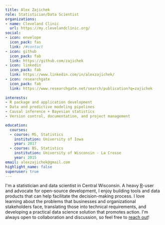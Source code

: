 ```yaml
---
title: Alex Zajichek
role: Statistician/Data Scientist
organizations:
- name: Cleveland Clinic
  url: https://my.clevelandclinic.org/
social:
- icon: envelope
  icon_pack: fas
  link: /#contact
- icon: github
  icon_pack: fab
  link: https://github.com/zajichek
- icon: linkedin
  icon_pack: fab
  link: https://www.linkedin.com/in/alexzajichek/
- icon: researchgate
  icon_pack: fab
  link: https://www.researchgate.net/search/publication?q=zajichek
  
interests:
- R package and application development
- Data and predictive modeling pipelines
- Causal inference + Bayesian statistics
- Version control, documentation, and project management

education:
  courses:
  - course: MS, Statistics
    institution: University of Iowa
    year: 2017
  - course: BS, Statistics
    institution: University of Wisconsin - La Crosse
    year: 2015
email: alexzajichek@gmail.com
highlight_name: false
superuser: true
---
```


I'm a statistician and data scientist in Central Wisconsin. A heavy [R](https://www.r-project.org/)-user and advocate for open-source development, I enjoy building tools and data products that can help facilitate the decision-making process. I love learning about the problems that businesses and organizational stakeholders face, translating those into technical requirements, and developing a practical data science solution that promotes action. I'm always open to collaboration and discussion, so feel free to [reach out](/#contact)!

